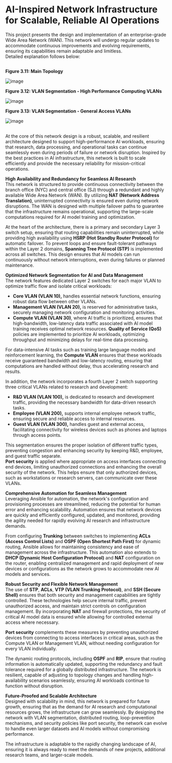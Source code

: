 # **AI-Inspired Network Infrastructure for Scalable, Reliable AI Operations**
This project presents the design and implementation of an enterprise-grade Wide Area Network (WAN).
This network will undergo regular updates to accommodate continuous improvements and evolving requirements, ensuring its capabilities remain adaptable and limitless. <br/>
Detailed explanation follows below:
##

**Figure 3.11: Main Topology**

![image](https://github.com/user-attachments/assets/29e34b99-1105-413d-b282-71f13fa60433)


**Figure 3.12: VLAN Segmentation - High Performance Computing VLANs**

![image](https://github.com/user-attachments/assets/f2408ec4-0ca7-4c90-9eff-c22db12c8574)


**Figure 3.13: VLAN Segmentation - General Access VLANs**

![image](https://github.com/user-attachments/assets/6fe4f79a-0f5d-4777-b47a-89dee45562ee)

##
At the core of this network design is a robust, scalable, and resilient architecture designed to support high-performance AI workloads, ensuring that research, data processing, and operational tasks can continue seamlessly even during periods of failure or network disruption. Inspired by the best practices in AI infrastructure, this network is built to scale efficiently and provide the necessary reliability for mission-critical operations. <br/>

**High Availability and Redundancy for Seamless AI Research** <br/>
This network is structured to provide continuous connectivity between the branch office (NYC) and central office (SJ) through a redundant and highly available Wide Area Network (WAN). By utilizing **NAT (Network Address Translation)**, uninterrupted connectivity is ensured even during network disruptions. The WAN is designed with multiple failover paths to guarantee that the infrastructure remains operational, supporting the large-scale computations required for AI model training and optimization. <br/>

At the heart of the architecture, there is a primary and secondary Layer 3 switch setup, ensuring that routing capabilities remain uninterrupted, while providing high availability using **HSRP (Hot Standby Router Protocol)** for automatic failover. To prevent loops and ensure fault-tolerant pathways within the Layer 2 domains, **Spanning Tree Protocol (STP)** is implemented across all switches. This design ensures that AI models can run continuously without network interruptions, even during failures or planned maintenance. <br/>

**Optimized Network Segmentation for AI and Data Management** <br/>
The network features dedicated Layer 2 switches for each major VLAN to optimize traffic flow and isolate critical workloads: <br/>

- **Core VLAN (VLAN 10),** handles essential network functions, ensuring robust data flow between other VLANs.
- **Management VLAN (VLAN 20),** is reserved for administrative tasks, securely managing network configuration and monitoring activities.
- **Compute VLAN (VLAN 30)**, where AI traffic is prioritized, ensures that high-bandwidth, low-latency data traffic associated with AI model training receives optimal network resources.
  **Quality of Service (QoS)** policies are implemented to prioritize AI workloads, optimizing throughput and minimizing delays for real-time data processing. <br/>
  
For data-intensive AI tasks such as training large language models and reinforcement learning, the **Compute VLAN** ensures that these workloads receive guaranteed bandwidth and low-latency routing, ensuring that computations are handled without delay, thus accelerating research and results. <br/>

In addition, the network incorporates a fourth Layer 2 switch supporting three critical VLANs related to research and development: <br/>

- **R&D VLAN (VLAN 100),** is dedicated to research and development traffic, providing the necessary bandwidth for data-driven research tasks.
- **Employee (VLAN 200),** supports internal employee network traffic, ensuring secure and reliable access to internal resources.
- **Guest VLAN (VLAN 300),** handles guest and external access, facilitating connectivity for wireless devices such as phones and laptops through access points. <br/>

This segmentation ensures the proper isolation of different traffic types, preventing congestion and enhancing security by keeping R&D, employee, and guest traffic separate. <br/>
**Port security** is applied where appropriate on access interfaces connecting end devices, limiting unauthorized connections and enhancing the overall security of the network. This helps ensure that only authorized devices, such as workstations or research servers, can communicate over these VLANs. <br/>

**Comprehensive Automation for Seamless Management** <br/>
Leveraging Ansible for automation, the network's configuration and provisioning processes are streamlined, reducing the potential for human error and enhancing scalability. Automation ensures that network devices are quickly and efficiently configured, updated, and monitored, providing the agility needed for rapidly evolving AI research and infrastructure demands. <br/>

From configuring **Trunking** between switches to implementing **ACLs (Access Control Lists)** and **OSPF (Open Shortest Path First)** for dynamic routing, Ansible allows for maintaining consistency and ease of management across the infrastructure. This automation also extends to **DHCP (Dynamic Host Configuration Protocol)** and **NAT** configuration on the router, enabling centralized management and rapid deployment of new devices or configurations as the network grows to accommodate new AI models and services. <br/>

**Robust Security and Flexible Network Management** <br/>
The use of **STP**, **ACLs**, **VTP (VLAN Trunking Protocol)**, and **SSH (Secure Shell)** ensures that both security and management capabilities are tightly controlled. These technologies help secure internal traffic, prevent unauthorized access, and maintain strict controls on configuration management. By incorporating **NAT** and firewall protections, the security of critical AI model data is ensured while allowing for controlled external access where necessary. <br/>

**Port security** complements these measures by preventing unauthorized devices from connecting to access interfaces in critical areas, such as the Compute VLAN or Management VLAN, without needing configuration for every VLAN individually. <br/>

The dynamic routing protocols, including **OSPF** and **RIP**, ensure that routing information is automatically updated, supporting the redundancy and fault tolerance required for a globally distributed infrastructure. The network is resilient, capable of adjusting to topology changes and handling high-availability scenarios seamlessly, ensuring AI workloads continue to function without disruption. <br/>

**Future-Proofed and Scalable Architecture** <br/>
Designed with scalability in mind, this network is prepared for future growth, ensuring that as the demand for AI research and computational resources grows, the infrastructure can grow seamlessly. By designing the network with VLAN segmentation, distributed routing, loop-prevention mechanisms, and security policies like port security, the network can evolve to handle even larger datasets and AI models without compromising performance. <br/>

The infrastructure is adaptable to the rapidly changing landscape of AI, ensuring it is always ready to meet the demands of new projects, additional research teams, and larger-scale models. <br/>



